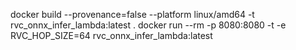 docker build --provenance=false --platform linux/amd64 -t rvc_onnx_infer_lambda:latest .
 docker run --rm -p 8080:8080 -t -e RVC_HOP_SIZE=64 rvc_onnx_infer_lambda:latest 